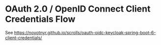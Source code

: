 OAuth 2.0 / OpenID Connect Client Credentials Flow
===================================================

See https://novotnyr.github.io/scrolls/oauth-oidc-keycloak-spring-boot-6-client-credentials/
